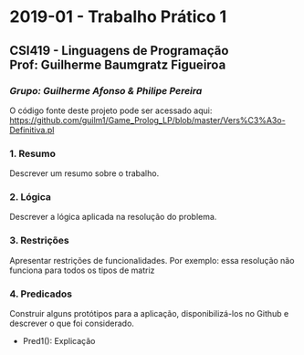 # **2019-01 - Trabalho Prático 1**
## CSI419 - Linguagens de Programação <br/> Prof: Guilherme Baumgratz Figueiroa
### *Grupo: Guilherme Afonso & Philipe Pereira*

O código fonte deste projeto pode ser acessado aqui: 
https://github.com/guilm1/Game_Prolog_LP/blob/master/Vers%C3%A3o-Definitiva.pl
<!------TESTE DE COMMIT-------->

### 1. Resumo
Descrever um resumo sobre o trabalho.

### 2. Lógica 
Descrever a lógica aplicada na resolução do problema.

### 3. Restrições 
Apresentar restrições de funcionalidades.
Por exemplo: essa resolução não funciona para todos os tipos de matriz

### 4. Predicados
Construir alguns protótipos para a aplicação, disponibilizá-los no Github e descrever o que foi considerado. 

* Pred1(): Explicação




